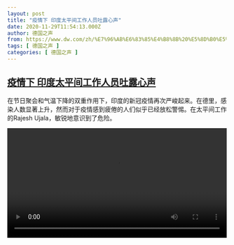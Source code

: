 ```yaml
---
layout: post
title: "疫情下 印度太平间工作人员吐露心声"
date: 2020-11-29T11:54:13.000Z
author: 德国之声
from: https://www.dw.com/zh/%E7%96%AB%E6%83%85%E4%B8%8B%20%E5%8D%B0%E5%BA%A6%E5%A4%AA%E5%B9%B3%E9%97%B4%E5%B7%A5%E4%BD%9C%E4%BA%BA%E5%91%98%E5%90%90%E9%9C%B2%E5%BF%83%E5%A3%B0/a-55751264
tags: [ 德国之声 ]
categories: [ 德国之声 ]
---
```

<!--1606650853000-->
[疫情下 印度太平间工作人员吐露心声](https://www.dw.com/zh/%E7%96%AB%E6%83%85%E4%B8%8B%20%E5%8D%B0%E5%BA%A6%E5%A4%AA%E5%B9%B3%E9%97%B4%E5%B7%A5%E4%BD%9C%E4%BA%BA%E5%91%98%E5%90%90%E9%9C%B2%E5%BF%83%E5%A3%B0/a-55751264)
------

<div>
<p>在节日聚会和气温下降的双重作用下，印度的新冠疫情再次严峻起来。在德里，感染人数显著上升，然而对于疫情感到疲倦的人们似乎已经放松警惕。在太平间工作的Rajesh Ujala，敏锐地意识到了危险。</small></p><video src="https://tvdownloaddw-a.akamaihd.net/dwtv_video/flv/vdt_zh/2020/bchi201127_001_b2b93bchi_201127_india_sd_sor.mp4" controls style="width:100%"></video>
</div>
